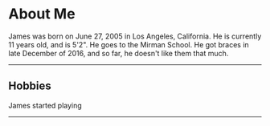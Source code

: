 # About Me
<!-- Your work here! -->
James was born on June 27, 2005 in Los Angeles, California. He is currently 11 years old, and is 5'2". He goes to the Mirman School. He got braces in late December of 2016, and so far, he doesn't like them that much.

---
## Hobbies
James started playing

---
